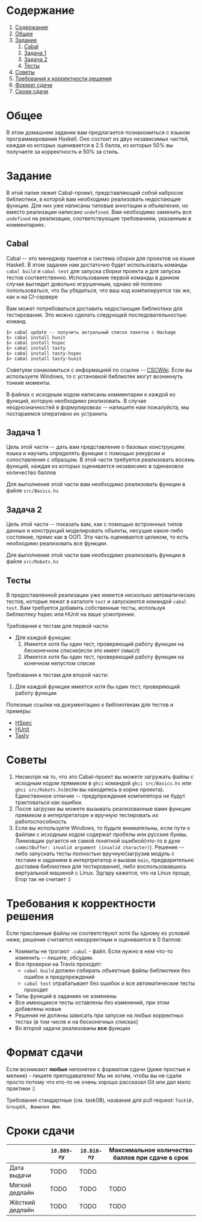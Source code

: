 # Содержание
1. [Содержание](#содержание)
1. [Общее](#общее)
1. [Задание](#задание)
    1. [Cabal](#cabal)
    1. [Задача 1](#задача-1)
    1. [Задача 2](#задача-2)
    1. [Тесты](#тесты)
1. [Советы](#советы)
1. [Требования к корректности решения](#требования-к-корректности-решения)
1. [Формат сдачи](#формат-сдачи)
1. [Сроки сдачи](#сроки-сдачи)

# Общее

В этом домашнем задании вам предлагается познакомиться с языком программирования Haskell. Оно состоит из двух независимых частей, каждая из которых оценивается в 2.5 балла, из которых 50% вы получаете за корректность и 50% за стиль.

# Задание

В этой папке лежит Cabal-проект, представляющий собой набросок библиотеки, в которой вам необходимо реализовать недостающие функции. Для них уже написаны типовые аннотации и объявления, но вместо реализации написано `undefined`. Вам необходимо заменить все `undefined` на реализации, соответствующие требованиям, указанным в комментариях.

## Cabal

Cabal -- это менеджер пакетов и система сборки для проектов на языке Haskell. В этом задании нам достаточно будет использовать команды `cabal build` и `cabal test` для запуска сборки проекта и для запуска тестов соответственно. Использование первой команды в данном случае выглядит довольно игрушечным, однако ей полезно попользоваться, что бы убедиться, что ваш код компилируется так же, как и на CI-сервере

Вам может потребоваться доставить недостающие библиотеки для тестирования. Это можно сделать следующей последовательностью команд
```
$> cabal update -- получить актуальный список пакетов с Hackage
$> cabal install hunit
$> cabal install hspec
$> cabal install tasty
$> cabal install tasty-hspec
$> cabal install tasty-hunit
```

Советуем ознакомиться с информацией по ссылке -- [CSCWiki](https://bsse.compscicenter.ru/wiki/index.php?title=%D0%9F%D0%B0%D1%80%D0%B0%D0%B4%D0%B8%D0%B3%D0%BC%D1%8B_1MIT,_%D1%81%D0%BE%D1%84%D1%82#Haskell). Если вы используете Windows, то с установкой библиотек могут возникнуть тонкие моменты.

В файлах с исходным кодом написаны комментарии к каждой из функций, которую необходимо реализовать. В случае неоднозначностей в формулировках -- напишите нам пожалуйста, мы постараемся оперативно их устранить

## Задача 1

Цель этой части -- дать вам представление о базовых конструкциях языка и научить определять функции с помощью рекурсии и сопоставления с образцом. В этой части требуется реализовать восемь функций, каждая из которых оценивается независимо в одинаковое количество баллов


Для выполнения этой части вам необходимо реализовать функции в файле `src/Basics.hs`


## Задача 2

Цель этой части -- показать вам, как с помощью встроенных типов данных и конструкций моделировать объекты, несущие какое-либо состояние, прямо как в ООП. Эта часть оценивается целиком, то есть необходимо реализовать все функции.

Для выполнения этой части вам необходимо реализовать функции в файле `src/Robots.hs`


## Тесты

В предоставленной реализации уже имеется несколько автоматических тестов, которые лежат в каталоге `test` и запускаются командой `cabal test`. Вам требуется добавить собственные тесты, используя библиотеку hspec или HUnit на ваше усмотрение.

Требования к тестам для первой части:
* Для каждой функции:
    1. Имеется хотя бы один тест, проверяющий работу функции на бесконечном списке(если это имеет смысл)
    2. Имеется хотя бы один тест, проверяющий работу функции на конечном непустом списке  

Требования к тестам для второй части:
1. Для каждой функции имеется хотя бы один тест, проверяющий работу функции

Полезные ссылки на документацию к библиотекам для тестов и примеры:
* [HSpec](http://hspec.github.io/)
* [HUnit](https://github.com/hspec/HUnit#readme)
* [Tasty](https://github.com/feuerbach/tasty/blob/master/README.md)

# Советы

1. Несмотря на то, что это Cabal-проект вы можете загружать файлы с исходным кодом прямиком в `ghci` командой `ghci src/Basics.hs` или `ghci src/Robots.hs`(если вы находитесь в корне проекта). Единственное отличие -- предупреждения компилятора не будут трактоваться как ошибки.
2. После загрузки вы можете вызывать реализованные вами функции прямиком в интерпретаторе и вручную тестировать их работоспособность
3. Если вы используете Windows, то будьте внимательны, если пути к файлам с исходным кодом содержат пробелы или русские буквы. Линковщик ругается не самой понятной ошибкой(что-то в духе `commitBuffer: invalid argument (invalid character)`). Решение -- либо запускать тесты полностью вручную(загрузив модуль с тестами и заданием в интерпретатор и вызвав `main`, предварительно доставив библиотеки для тестирования), либо воспользовавшись виртуальной машиной с Linux. Эдгару кажется, что на Linux проще, Егор так не считает :)

# Требования к корректности решения

Если присланные файлы не соответствуют хотя бы одному из условий ниже, решение считается некорректным и оценивается в 0 баллов:

* Коммиты не трогают `.cabal` - файл. Если нужно в нем что-то изменить -- пишите, обсудим.
* Все проверки на Travis проходят:
  * `cabal build` должен собирать объектные файлы библиотеки без ошибок и предупреждений
  * `cabal test` отрабатывает без ошибок и все автоматические тесты проходят
* Типы функций в заданиях не изменены
* Все имеющиеся тесты оставлены без изменений, при этом добавлены новые
* Решения не должны зависать при запуске на любых корректных тестах (в том числе и на бесконечных списках)
* Во второй задаче реализованы **все** функции

# Формат сдачи
Если возникают **любые** непонятки с форматом сдачи (даже простые и мелкие) - пишите преподавателю!
Мы не хотим, чтобы вы не сдали просто потому что кто-то не очень хорошо рассказал Git или дал мало практики :)

Требования стандартные (см. task08), название для pull request: `Task10, GroupXX, Фамилия Имя`.

# Сроки сдачи
|   | `18.Б09-пу` | `18.Б10-пу` |Максимальное количество баллов при сдаче в срок
|---|---|---|---|
|Дата выдачи|TODO|TODO||
|Мягкий дедлайн|TODO|TODO|TODO|
|Жёсткий дедлайн|TODO|TODO|TODO|
